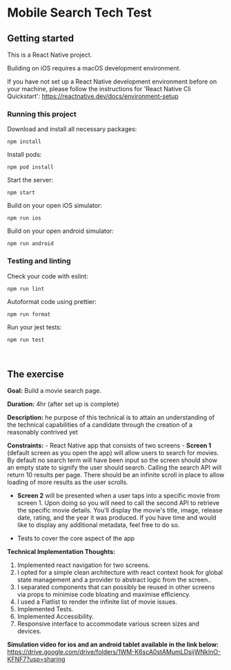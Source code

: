 # Mobile Search Tech Test

## Getting started

This is a React Native project.

Building on iOS requires a macOS development environment.

If you have not set up a React Native development environment before on your machine, please follow the instructions for 'React Native Cli Quickstart': https://reactnative.dev/docs/environment-setup

### Running this project

Download and install all necessary packages:

    npm install

Install pods:

    npm pod install

Start the server:

    npm start

Build on your open iOS simulator:

    npm run ios

Build on your open android simulator:

    npm run android

### Testing and linting

Check your code with eslint:

    npm run lint

Autoformat code using prettier:

    npm run format

Run your jest tests:

    npm run test

&nbsp;

## The exercise

**Goal:** Build a movie search page.

**Duration:** 4hr (after set up is complete)

**Description:** he purpose of this technical is to attain an understanding of the technical capabilities of a candidate through the creation of a reasonably contrived yet

**Constraints:** - React Native app that consists of two screens - **Screen 1** (default screen as you open the app) will allow users to search for movies. By default no search term will have been input so the screen should show an empty state to signify the user should search. Calling the search API will return 10 results per page. There should be an infinite scroll in place to allow loading of more results as the user scrolls.

- **Screen 2** will be presented when a user taps into a specific movie from screen 1. Upon doing so you will need to call the second API to retrieve the specific movie details. You'll display the movie's title, image, release date, rating, and the year it was produced. If you have time and would like to display any additional metadata, feel free to do so.

- Tests to cover the core aspect of the app

**Technical Implementation Thoughts:**

1.  Implemented react navigation for two screens.
2.  I opted for a simple clean architecture with react context hook for global state management and a provider to abstract logic from the screen..
3.  I separated components that can possibly be reused in other screens via props to minimise code bloating and maximise efficiency.
4.  I used a Flatlist to render the infinite list of movie issues.
5.  Implemented Tests.
6.  Implemented Accessibility.
7.  Responsive interface to accommodate various screen sizes and devices.

**Simulation video for ios and an android tablet available in the link below:**
https://drive.google.com/drive/folders/1WM-K6scA0stAMumLDsijWNkInO-KFNF7?usp=sharing
